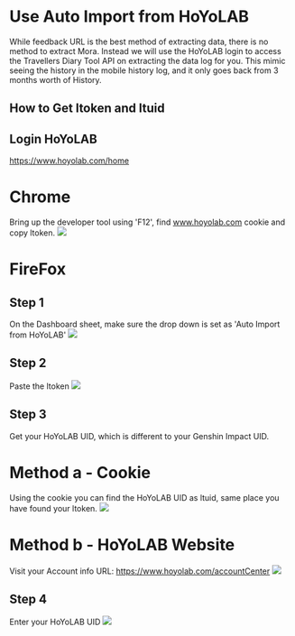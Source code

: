 # Use Auto Import from HoYoLAB
While feedback URL is the best method of extracting data, there is no method to extract Mora. Instead we will use the HoYoLAB login to access the Travellers Diary Tool API on extracting the data log for you. This mimic seeing the history in the mobile history log, and it only goes back from 3 months worth of History.

## How to Get ltoken and ltuid

## Login HoYoLAB
https://www.hoyolab.com/home

# Chrome
Bring up the developer tool using 'F12', find www.hoyolab.com cookie and copy ltoken.
<img src="https://raw.github.com/Yippy/primorina/master/images/auto-import-hoyolab/chrome-get-ltoken.png?sanitize=true">

# FireFox


## Step 1
On the Dashboard sheet, make sure the drop down is set as 'Auto Import from HoYoLAB'
<img src="https://raw.github.com/Yippy/primorina/master/images/auto-import-hoyolab/step-1-begin-auto-import-hoyolab.png?sanitize=true">

## Step 2
Paste the ltoken
<img src="https://raw.github.com/Yippy/primorina/master/images/auto-import-hoyolab/step-2-paste-ltoken.png?sanitize=true">

## Step 3
Get your HoYoLAB UID, which is different to your Genshin Impact UID.

# Method a - Cookie
Using the cookie you can find the HoYoLAB UID as ltuid, same place you have found your ltoken.
<img src="https://raw.github.com/Yippy/primorina/master/images/auto-import-hoyolab/step-3-method-b-getting-hoyolab-uid.png?sanitize=true">

# Method b - HoYoLAB Website
Visit your Account info URL: https://www.hoyolab.com/accountCenter
<img src="https://raw.github.com/Yippy/primorina/master/images/auto-import-hoyolab/step-3-method-a-getting-hoyolab-uid.png?sanitize=true">

## Step 4
Enter your HoYoLAB UID
<img src="https://raw.github.com/Yippy/primorina/master/images/auto-import-hoyolab/step-4-enter-hoyolab-uid.png?sanitize=true">
